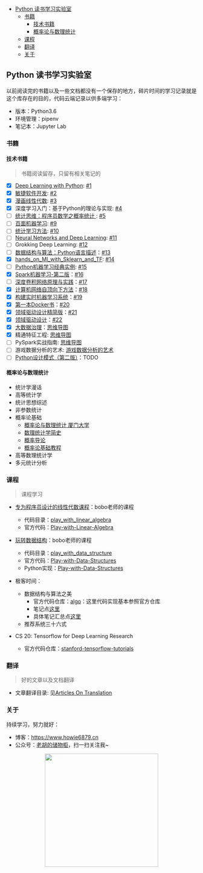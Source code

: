 <!-- vim-markdown-toc GFM -->

* [Python 读书学习实验室](#python-读书学习实验室)
	* [书籍](#书籍)
		* [技术书籍](#技术书籍)
		* [概率论与数理统计](#概率论与数理统计)
	* [课程](#课程)
	* [翻译](#翻译)
	* [关于](#关于)

<!-- vim-markdown-toc -->

## Python 读书学习实验室

以前阅读完的书籍以及一些文档都没有一个保存的地方，碎片时间的学习记录就是这个库存在的目的，代码云端记录以供多端学习：

- 版本：Python3.6
- 环境管理：pipenv
- 笔记本：Jupyter Lab

### 书籍

#### 技术书籍

> 书籍阅读留存，只留有相关笔记的

- [x] [Deep Learning with Python](pylab/books/deep_learning_with_python): [#1](https://github.com/howie6879/pylab/issues/1)
- [x] [敏捷软件开发](pylab/books/敏捷软件开发): [#2](https://github.com/howie6879/pylab/issues/2)
- [x] [漫画线性代数](pylab/books/漫画线性代数): [#3](https://github.com/howie6879/pylab/issues/3)
- [x] 深度学习入门：基于Python的理论与实现: [#4](https://github.com/howie6879/pylab/issues/4)
- [ ] [统计思维：程序员数学之概率统计 ](pylab/books/读统计思维——程序员数学之概率统计): [#5](https://github.com/howie6879/pylab/issues/5)
- [ ] [百面机器学习](pylab/books/百面机器学习): [#9](https://github.com/howie6879/pylab/issues/9)
- [ ] [统计学习方法](pylab/books/statistical_learning_method): [#10](https://github.com/howie6879/pylab/issues/10)
- [ ] [Neural Networks and Deep Learning](pylab/books/nndl): [#11](https://github.com/howie6879/pylab/issues/11)
- [ ] Grokking Deep Learning: [#12](https://github.com/howie6879/pylab/issues/12)
- [ ] [数据结构与算法：Python语言描述](pylab/books/算法与数据结构：Python语言描述)：[#13](https://github.com/howie6879/pylab/issues/13)
- [x] [hands_on_Ml_with_Sklearn_and_TF](pylab/books/hands_on_ml_with_sklearn_and_tf): [#14](https://github.com/howie6879/pylab/issues/14)
- [ ] [Python机器学习经典实例](pylab/books/Python机器学习经典实例): [#15](https://github.com/howie6879/pylab/issues/15)
- [x] [Spark机器学习-第二版](Spark机器学习-第二版)：[#16](https://github.com/howie6879/pylab/issues/16)
- [ ] [深度卷积网络原理与实践](pylab/books/深度卷积网络原理与实践)：[#17](https://github.com/howie6879/pylab/issues/17)
- [x] [计算机网络自顶向下方法](pylab/books/计算机网络自顶向下方法)：[#18](https://github.com/howie6879/pylab/issues/18)
- [x] [构建实时机器学习系统](pylab/books/构建实时机器学习系统)：[#19](https://github.com/howie6879/pylab/issues/19)
- [x] [第一本Docker书](pylab/pylab/tutorial/docker)：[#20](https://github.com/howie6879/pylab/issues/20)
- [x] [领域驱动设计精简版](pylab/books/领域驱动设计精简版)：[#21](https://github.com/howie6879/pylab/issues/21)
- [x] [领域驱动设计](pylab/books/领域驱动设计)：[#22](https://github.com/howie6879/pylab/issues/22)
- [x] [大数据治理](pylab/books/大数据治理)：[思维导图](./pylab/books/大数据治理)
- [x] 精通特征工程: [思维导图](./pylab/books/精通特征工程/精通特征工程.png)
- [ ] PySpark实战指南: [思维导图](./pylab/books/PySpark实战指南/PySpark实战指南.xmind)
- [ ] 游戏数据分析的艺术: [游戏数据分析的艺术](./pylab/books/游戏数据分析的艺术/游戏数据分析的艺术.xmind)
- [ ] [Python设计模式（第二版）](./pylab/books/Python设计模式（第二版）)：TODO

#### 概率论与数理统计

- 统计学漫话
- 高等统计学
- 统计思想综述
- 非参数统计
- 概率论基础
	- [概率论与数理统计 厦门大学](http://www.icourse163.org/course/XMU-1003699004#/info)
	- [数理统计学简史](https://book.douban.com/subject/1522839/)
	- [概率导论](https://book.douban.com/subject/4175522/)
	- [概率论基础教程](https://www.ituring.com.cn/book/202)
- 高等数理统计学
- 多元统计分析

### 课程

> 课程学习

- [专为程序员设计的线性代数课程](https://coding.imooc.com/class/260.html)：bobo老师的课程
    - 代码目录：[play_with_linear_algebra](./pylab/lessons/play_with_linear_algebra)
    - 官方代码：[Play-with-Linear-Algebra](https://github.com/liuyubobobo/Play-with-Linear-Algebra)

- [玩转数据结构](https://coding.imooc.com/learn/list/207.html)：bobo老师的课程
    - 代码目录：[play_with_data_structure](./pylab/lessons/play_with_data_structure)
    - 官方代码：[Play-with-Data-Structures](https://github.com/liuyubobobo/Play-with-Data-Structures)
	- Python实现：[Play-with-Data-Structures](https://github.com/nicemayi/play-with-data-structures)

- 极客时间：
	- 数据结构与算法之美
		- 官方代码仓库：[algo](https://github.com/wangzheng0822/algo)：这里代码实现基本参照官方仓库
		- 笔记点[这里](pylab/lessons/data_structure_and_algorithms)
		- 具体笔记汇总点[这里](https://github.com/howie6879/pylab/issues/7)
	- 推荐系统三十六式

- CS 20: Tensorflow for Deep Learning Research
	- 官方代码仓库：[stanford-tensorflow-tutorials](https://github.com/chiphuyen/stanford-tensorflow-tutorials)

### 翻译

> 好的文章以及文档翻译

- 文章翻译目录: 见[Articles On Translation](./articles_translation.md)

### 关于

持续学习，努力就好：

- 博客：https://www.howie6879.cn
- 公众号：[老胡的储物柜](https://camo.githubusercontent.com/8f6ae80175e0224eb1fb77f4ba66e857bf594cc5/68747470733a2f2f7773312e73696e61696d672e636e2f6c617267652f303037693358435567793166796a766d777a6f71326a333070303064776d7a6c2e6a7067)，扫一扫关注我~

<div align=center><img width="300px" height="300px" src="https://raw.githubusercontent.com/howie6879/howie6879.github.io/img/pictures/20190529083905.png" /></div>
